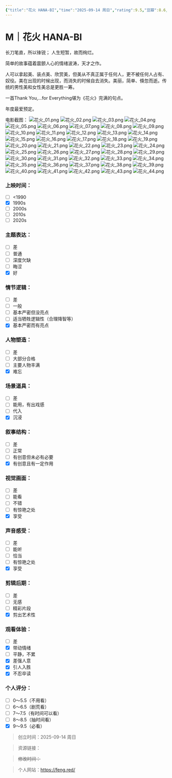 ```yaml
---
{"title":"花火 HANA-BI","time":"2025-09-14 周日","rating":9.5,"豆瓣":8.6,"上映时间":["1997"],"类型":["M"],"导演":["北野武 Takeshi Kitano"],"主演":["北野武 Takeshi Kitano","岸本加世子 Kayoko Kishimoto"],"国家/地区":["日本"],"片长/分钟":"103分钟","dg-publish":true,"permalink":"/300 评价/M电影/新近看过/花火 HANA-BI/","dgPassFrontmatter":true,"created":"2025-09-14T10:17:59.574+08:00","updated":"2025-09-16T12:23:06.656+08:00"}
---
```


# M｜花火 HANA-BI
长刀笔直，所以锋锐；
人生短暂，故而绚烂。

简单的故事蕴着震颤人心的情绪波涛，天才之作。

人可以拿起美、装点美、欣赏美，但美从不真正属于任何人，更不被任何人占有、奴役。美在出现的时候出现，而消失的时候自去消失。美丽，简单、倏忽而逝。传统的男性美和女性美总是更胜一筹。

一首Thank You,...for Everything堪为《花火》完满的句点。

年度最爱预定。

电影截图：
![花火_01.png](https://maple-forest-1315227141.cos.ap-nanjing.myqcloud.com/花火/花火_01.png)
![花火_02.png](https://maple-forest-1315227141.cos.ap-nanjing.myqcloud.com/花火/花火_02.png)
![花火_03.png](https://maple-forest-1315227141.cos.ap-nanjing.myqcloud.com/花火/花火_03.png)
![花火_04.png](https://maple-forest-1315227141.cos.ap-nanjing.myqcloud.com/花火/花火_04.png)
![花火_05.png](https://maple-forest-1315227141.cos.ap-nanjing.myqcloud.com/花火/花火_05.png)
![花火_06.png](https://maple-forest-1315227141.cos.ap-nanjing.myqcloud.com/花火/花火_06.png)
![花火_07.png](https://maple-forest-1315227141.cos.ap-nanjing.myqcloud.com/花火/花火_07.png)
![花火_08.png](https://maple-forest-1315227141.cos.ap-nanjing.myqcloud.com/花火/花火_08.png)
![花火_09.png](https://maple-forest-1315227141.cos.ap-nanjing.myqcloud.com/花火/花火_09.png)
![花火_10.png](https://maple-forest-1315227141.cos.ap-nanjing.myqcloud.com/花火/花火_10.png)
![花火_11.png](https://maple-forest-1315227141.cos.ap-nanjing.myqcloud.com/花火/花火_11.png)
![花火_12.png](https://maple-forest-1315227141.cos.ap-nanjing.myqcloud.com/花火/花火_12.png)
![花火_13.png](https://maple-forest-1315227141.cos.ap-nanjing.myqcloud.com/花火/花火_13.png)
![花火_14.png](https://maple-forest-1315227141.cos.ap-nanjing.myqcloud.com/花火/花火_14.png)
![花火_15.png](https://maple-forest-1315227141.cos.ap-nanjing.myqcloud.com/花火/花火_15.png)
![花火_16.png](https://maple-forest-1315227141.cos.ap-nanjing.myqcloud.com/花火/花火_16.png)
![花火_17.png](https://maple-forest-1315227141.cos.ap-nanjing.myqcloud.com/花火/花火_17.png)
![花火_18.png](https://maple-forest-1315227141.cos.ap-nanjing.myqcloud.com/花火/花火_18.png)
![花火_19.png](https://maple-forest-1315227141.cos.ap-nanjing.myqcloud.com/花火/花火_19.png)
![花火_20.png](https://maple-forest-1315227141.cos.ap-nanjing.myqcloud.com/花火/花火_20.png)
![花火_21.png](https://maple-forest-1315227141.cos.ap-nanjing.myqcloud.com/花火/花火_21.png)
![花火_22.png](https://maple-forest-1315227141.cos.ap-nanjing.myqcloud.com/花火/花火_22.png)
![花火_23.png](https://maple-forest-1315227141.cos.ap-nanjing.myqcloud.com/花火/花火_23.png)
![花火_24.png](https://maple-forest-1315227141.cos.ap-nanjing.myqcloud.com/花火/花火_24.png)
![花火_25.png](https://maple-forest-1315227141.cos.ap-nanjing.myqcloud.com/花火/花火_25.png)
![花火_26.png](https://maple-forest-1315227141.cos.ap-nanjing.myqcloud.com/花火/花火_26.png)
![花火_27.png](https://maple-forest-1315227141.cos.ap-nanjing.myqcloud.com/花火/花火_27.png)
![花火_28.png](https://maple-forest-1315227141.cos.ap-nanjing.myqcloud.com/花火/花火_28.png)
![花火_29.png](https://maple-forest-1315227141.cos.ap-nanjing.myqcloud.com/花火/花火_29.png)
![花火_30.png](https://maple-forest-1315227141.cos.ap-nanjing.myqcloud.com/花火/花火_30.png)
![花火_31.png](https://maple-forest-1315227141.cos.ap-nanjing.myqcloud.com/花火/花火_31.png)
![花火_32.png](https://maple-forest-1315227141.cos.ap-nanjing.myqcloud.com/花火/花火_32.png)
![花火_33.png](https://maple-forest-1315227141.cos.ap-nanjing.myqcloud.com/花火/花火_33.png)
![花火_34.png](https://maple-forest-1315227141.cos.ap-nanjing.myqcloud.com/花火/花火_34.png)
![花火_35.png](https://maple-forest-1315227141.cos.ap-nanjing.myqcloud.com/花火/花火_35.png)
![花火_36.png](https://maple-forest-1315227141.cos.ap-nanjing.myqcloud.com/花火/花火_36.png)
![花火_37.png](https://maple-forest-1315227141.cos.ap-nanjing.myqcloud.com/花火/花火_37.png)
![花火_38.png](https://maple-forest-1315227141.cos.ap-nanjing.myqcloud.com/花火/花火_38.png)
![花火_39.png](https://maple-forest-1315227141.cos.ap-nanjing.myqcloud.com/花火/花火_39.png)
![花火_40.png](https://maple-forest-1315227141.cos.ap-nanjing.myqcloud.com/花火/花火_40.png)
![花火_41.png](https://maple-forest-1315227141.cos.ap-nanjing.myqcloud.com/花火/花火_41.png)
![花火_42.png](https://maple-forest-1315227141.cos.ap-nanjing.myqcloud.com/花火/花火_42.png)
![花火_43.png](https://maple-forest-1315227141.cos.ap-nanjing.myqcloud.com/花火/花火_43.png)
![花火_44.png](https://maple-forest-1315227141.cos.ap-nanjing.myqcloud.com/花火/花火_44.png)
### 上映时间：
- [ ] <1990
- [x] 1990s
- [ ] 2000s
- [ ] 2010s
- [ ] 2020s
### 主题表达：
- [ ] 差
- [ ] 普通
- [ ] 深度欠缺
- [ ] 晦涩
- [x] 好
### 情节逻辑：
- [ ] 差
- [ ] 一般
- [ ] 基本严密但没亮点
- [ ] 适当牺牲逻辑性（合理降智等）
- [x] 基本严密而有亮点
### 人物塑造：
- [ ] 差
- [ ] 大部分合格
- [ ] 主要人物丰满
- [x] 难忘
### 场景道具：
- [ ] 差
- [ ] 能用，有出戏感
- [ ] 代入
- [x] 沉浸
### 叙事结构：
- [ ] 差
- [ ] 正常
- [ ] 有创意但未必有必要
- [x] 有创意且有一定作用
### 视觉画面：
- [ ] 差
- [ ] 能看
- [ ] 不错
- [ ] 有惊艳之处
- [x] 享受
### 声音感受：
- [ ] 差
- [ ] 能听
- [ ] 恰当
- [ ] 有惊艳之处
- [x] 享受
### 剪辑后期：
- [ ] 差
- [ ] 无感
- [ ] 精彩片段
- [x] 剪出艺术性
### 观看体验：
- [ ] 差
- [x] 带动情绪
- [ ] 平静，不累
- [x] 差强人意
- [x] 引人入胜
- [x] 不忍卒读
### 个人评分：
- [ ] 0～5.5（不用看）
- [ ] 6～6.5（剧荒看）
- [ ] 7～7.5（有时间可以看）
- [ ] 8～8.5（抽时间看）
- [x] 9～9.5（必看）

>创立时间：2025-09-14 周日

>资源链接：

>~~修改时间：~~

>个人网站：https://feng.red/



